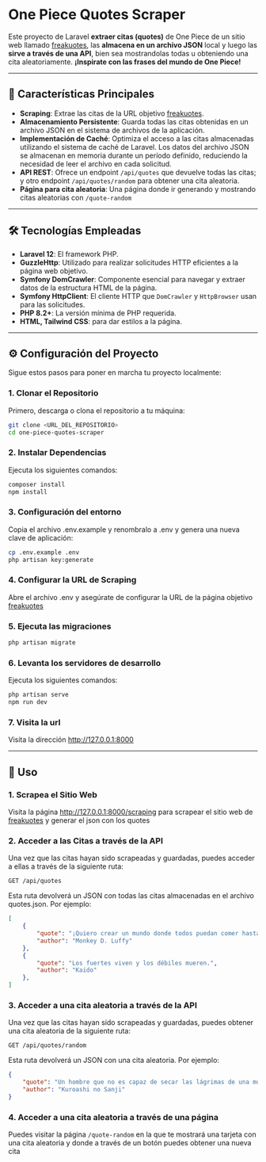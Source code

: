 # One Piece Quotes Scraper

Este proyecto de Laravel **extraer citas (quotes)** de One Piece de un sitio web llamado [freakuotes](https://freakuotes.com/frases/30/one-piece), las **almacena en un archivo JSON** local y luego las **sirve a través de una API**, bien sea mostrandolas todas u obteniendo una cita aleatoriamente. **¡Inspirate con las frases del mundo de One Piece!**

---

## 🚀 Características Principales

* **Scraping**: Extrae las citas de la URL objetivo [freakuotes](https://freakuotes.com/frases/30/one-piece).
* **Almacenamiento Persistente**: Guarda todas las citas obtenidas en un archivo JSON en el sistema de archivos de la aplicación.
* **Implementación de Caché**: Optimiza el acceso a las citas almacenadas utilizando el sistema de caché de Laravel. Los datos del archivo JSON se almacenan en memoria durante un período definido, reduciendo la necesidad de leer el archivo en cada solicitud.
* **API REST**: Ofrece un endpoint `/api/quotes` que devuelve todas las citas; y otro endpoint `/api/quotes/random` para obtener una cita aleatoria.
* **Página para cita aleatoria**: Una página donde ir generando y mostrando citas aleatorias con `/quote-random`
---

## 🛠️ Tecnologías Empleadas

* **Laravel 12**: El framework PHP.
* **GuzzleHttp**: Utilizado para realizar solicitudes HTTP eficientes a la página web objetivo.
* **Symfony DomCrawler**: Componente esencial para navegar y extraer datos de la estructura HTML de la página.
* **Symfony HttpClient**: El cliente HTTP que `DomCrawler` y `HttpBrowser` usan para las solicitudes.
* **PHP 8.2+**: La versión mínima de PHP requerida.
* **HTML, Tailwind CSS**: para dar estilos a la página.

---

## ⚙️ Configuración del Proyecto

Sigue estos pasos para poner en marcha tu proyecto localmente:

### 1. Clonar el Repositorio

Primero, descarga o clona el repositorio a tu máquina:

```bash
git clone <URL_DEL_REPOSITORIO>
cd one-piece-quotes-scraper
```
### 2. Instalar Dependencias
Ejecuta los siguientes comandos:
```bash
composer install
npm install
```

### 3. Configuración del entorno
Copia el archivo .env.example y renombralo a .env y genera una nueva clave de aplicación:

 ```bash composer
cp .env.example .env
php artisan key:generate
```

###  4. Configurar la URL de Scraping
Abre el archivo .env y asegúrate de configurar la URL de la página objetivo [freakuotes](https://freakuotes.com/frases/30/one-piece) 

### 5. Ejecuta las migraciones
```bash
php artisan migrate
```

### 6. Levanta los servidores de desarrollo
Ejecuta los siguientes comandos:
```bash
php artisan serve
npm run dev
```

### 7. Visita la url 
Visita la dirección http://127.0.0.1:8000

---

## 🏃 Uso
### 1. Scrapea el Sitio Web
Visita la página http://127.0.0.1:8000/scraping para scrapear el sitio web de [freakuotes](https://freakuotes.com/frases/30/one-piece) y generar el json con los quotes

### 2. Acceder a las Citas a través de la API
Una vez que las citas hayan sido scrapeadas y guardadas, puedes acceder a ellas a través de la siguiente ruta:
```
GET /api/quotes
```
Esta ruta devolverá un JSON con todas las citas almacenadas en el archivo quotes.json. Por ejemplo:
```json
[
    {
        "quote": "¡Quiero crear un mundo donde todos puedan comer hasta saciarse!",
        "author": "Monkey D. Luffy"
    },
    {
        "quote": "Los fuertes viven y los débiles mueren.",
        "author": "Kaido"
    },
]
```

### 3. Acceder a una cita aleatoria a través de la API
Una vez que las citas hayan sido scrapeadas y guardadas, puedes obtener una cita aleatoria de la siguiente ruta:
```
GET /api/quotes/random
```
Esta ruta devolverá un JSON con una cita aleatoria. Por ejemplo:
```json
{
    "quote": "Un hombre que no es capaz de secar las lágrimas de una mujer no es un hombre",
    "author": "Kuroashi no Sanji"
}
```
### 4. Acceder a una cita aleatoria a través de una página
Puedes visitar la página `/quote-random` en la que te mostrará una tarjeta con una cita aleatoria y donde a través de un botón puedes obtener una nueva cita